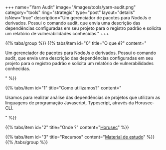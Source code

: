 +++
name="Yarn Audit"
image="/images/tools/yarn-audit.png"
category="tools"
ring="strategic"
type="post"
layout="details"
isNew="true"
description="Um gerenciador de pacotes para NodeJs e derivados. Possui o comando audit, que envia uma descrição das dependências configuradas em seu projeto para o registro padrão e solicita um relatório de vulnerabilidades conhecidas."
+++

{{% tabs/group %}}
  {{% tabs/item id="0" title="O que é?" content="<p>Um gerenciador de pacotes para NodeJs e derivados. Possui o comando audit, que envia uma descrição das dependências configuradas em seu projeto para o registro padrão e solicita um relatório de vulnerabilidades conhecidas.</p>" %}}
  
  {{% tabs/item id="1" title="Como utilizamos?" content="<p>Usamos para realizar análise das dependências de projetos que utilizam as linguagens de programação Javascript, Typescript, através da Horusec-CLI.</p>" %}}
  
  {{% tabs/item id="2" title="Onde ?" content="<a href='https://horusec.io/' target='_blank'>Horusec</a>" %}}

  {{% tabs/item id="3" title="Recursos" content="<a href='https://classic.yarnpkg.com/en/docs/cli/audit/' target='_blank'>Material de estudo</a>" %}}
{{% /tabs/group %}}